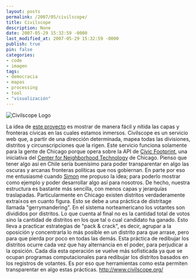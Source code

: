 ```yaml
---
layout: posts
permalink: /2007/05/civilscope/
title: Civilscope
description: None
date: 2007-05-29 15:32:59 -0000
last_modified_at: 2007-05-29 15:32:59 -0000
publish: true
pin: false
categories:
- code
- imagen
tags:
- democracia
- mapas
- processing
- tool
- "visualización"
---
```

![Civilscope Logo](http://www.herbertspencer.net/wp/wp-content/uploads/2007/05/square-logo.gif)

La idea de [este proyecto](http://www.civilscope.org/) es mostrar de manera fácil y ní­tida las capas y fronteras cí­vicas en las cuales estamos inmersos. Civilscope es un servicio web que, a partir de una dirección determinada, mapea todas las divisiones, distritos y circunscripciones que la rigen. Este servicio funciona solamente para la gente de Chicago porque opera sobre la API de [Civic Footprint](http://www.civicfootprint.org/), una iniciativa del [Center for Neighborhood Technology](http://www.cnt.org/) de Chicago. Pienso que tener algo así­ en Chile serí­a buení­simo para poder transparentar en algo las oscuras y arcanas fronteras polí­ticas que nos gobiernan. En parte por eso me entusiasmé cuando [Simon](http://www.currentform.com/) me propuso la idea; para poderlo mostrar como ejemplo y poder desarrollar algo así­ para nosotros. De hecho, nuestra estructura es bastante más sencilla, con menos capas y jerarquí­as traslapadas. Particularmente en Chicago existen distritos verdaderamente extraí±os en cuanto figura. Esto se debe a una práctica de distritage llamada "gerrymandering". En el sistema norteamericano los votantes son divididos por distritos. Lo que cuenta al final no es la cantidad total de votos sino la cantidad de distritos en los que tal o cual candidato ha ganado. Esto lleva a practicar estrategias de "pack & crack", es decir, agrupar a la oposición y concentrarla lo más posible en un distrito para que arrase, pero para que pierda por poco en todas las demás. Esta práctica de redibujar los distritos ocurre cada vez que hay alternancia en el poder, para perjudicar a la opsición. Cada dí­a esta operación se vuelve más sofisticada ya que se ocupan programas computacionales para redibujar los distritos basados en los registros de votantes. Es por eso que herramientas como esta permiten transparentar en algo estas prácticas. <http://www.civilscope.org/>
